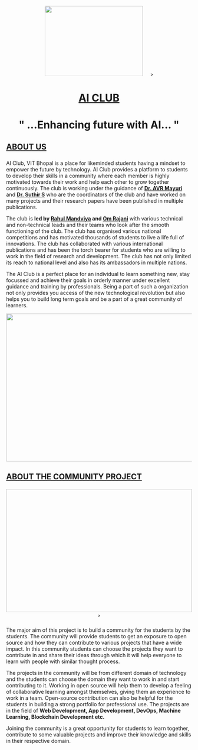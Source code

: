 <!-- 
![download](https://user-images.githubusercontent.com/97673859/178153950-8a2b539a-0a66-40a8-beb6-896c9130dbd7.png))
-->
<p align="center">
  <img
       width="266"
       height="190"
       src="https://user-images.githubusercontent.com/97673859/178153950-8a2b539a-0a66-40a8-beb6-896c9130dbd7.png"
       
       
       
       >
</p>

# <p align="center"><ins>**AI CLUB**</ins></p>
# <p align="center"><!--<ins>Motto-</ins> -->" ...Enhancing future with AI... "</p>


## <ins>**ABOUT US**</ins>


###
AI Club, VIT Bhopal is a place for likeminded students having a
mindset to empower the future by technology. AI Club provides a
platform to students to develop their skills in a community where
each member is highly motivated towards their work and help each
other to grow together continuously. The club is working under the
guidance of <ins> **Dr. AVR Mayuri**</ins> and <ins>**Dr. Suthir S**</ins> who are the coordinators of the club and have worked on many projects and their
research papers have been published in multiple publications. 

The club is **led by <ins>Rahul Mandviya</ins> and <ins>Om Rajani</ins>** with various
technical and non-technical leads and their teams who look after
the smooth functioning of the club. The club has organised various
national competitions and has motivated thousands of students to
live a life full of innovations. The club has collaborated with various
international publications and has been the torch bearer for
students who are willing to work in the field of research and
development. The club has not only limited its reach to national
level and also has its ambassadors in multiple nations. 

The AI Club
is a perfect place for an individual to learn something new, stay
focussed and achieve their goals in orderly manner under excellent
guidance and training by professionals. Being a part of such a
organization not only provides you access of the new technological
revolution but also helps you to build long term goals and be a part
of a great community of learners.
<p align="center">
  <img 
    width="700"
    height="400"
    src="https://user-images.githubusercontent.com/97673859/178153761-73530edf-a0f9-42a5-9128-bb98fdde2185.jpg"
  >
</p>

## <p align="left"><ins>**ABOUT THE COMMUNITY PROJECT**</ins></p>

<p align="center">
  <img
       height="332.8"
       width="1157.66"
       
       >
</p>

###
The major aim of this project is to build a community for the
students by the students. The community will provide students to
get an exposure to open source and how they can contribute to
various projects that have a wide impact. In this community
students can choose the projects they want to contribute in and
share their ideas through which it will help everyone to learn with
people with similar thought process. 

The projects in the community
will be from different domain of technology and the students can
choose the domain they want to work in and start contributing to
it. Working in open source will help them to develop a feeling of
collaborative learning amongst themselves, giving them an
experience to work in a team. Open-source contribution can also be
helpful for the students in building a strong portfolio for
professional use. The projects are in the field of **Web Development,
App Development, DevOps, Machine Learning, Blockchain
Development etc.** 

Joining the community is a great opportunity for
students to learn together, contribute to some valuable projects
and improve their knowledge and skills in their respective domain.

